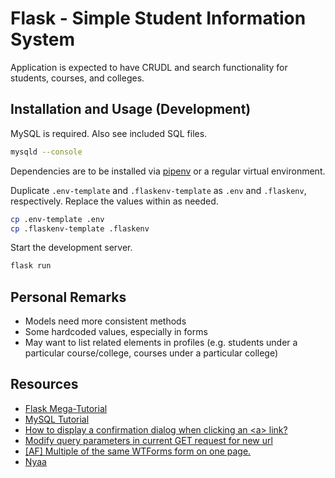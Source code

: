 # Flask - Simple Student Information System

Application is expected to have CRUDL and search functionality for students, courses, and colleges.

## Installation and Usage (Development)

MySQL is required. Also see included SQL files.
```sh
mysqld --console
```

Dependencies are to be installed via [pipenv](https://realpython.com/pipenv-guide/#pipenv-introduction) or a regular virtual environment.

Duplicate `.env-template` and `.flaskenv-template` as `.env` and `.flaskenv`, respectively. Replace the values within as needed.
```sh
cp .env-template .env
cp .flaskenv-template .flaskenv
```

Start the development server.
```sh
flask run
```

## Personal Remarks

- Models need more consistent methods
- Some hardcoded values, especially in forms
- May want to list related elements in profiles (e.g. students under a particular course/college, courses under a particular college)

## Resources

- [Flask Mega-Tutorial](https://blog.miguelgrinberg.com/post/the-flask-mega-tutorial-part-i-hello-world)
- [MySQL Tutorial](https://www.mysqltutorial.org/)
- [How to display a confirmation dialog when clicking an \<a\> link?](https://stackoverflow.com/questions/10462839/how-to-display-a-confirmation-dialog-when-clicking-an-a-link)
- [Modify query parameters in current GET request for new url](https://stackoverflow.com/questions/31120921/modify-query-parameters-in-current-get-request-for-new-url)
- [[AF] Multiple of the same WTForms form on one page.](https://www.reddit.com/r/flask/comments/86yf1t/)
- [Nyaa](https://github.com/nyaadevs/nyaa)